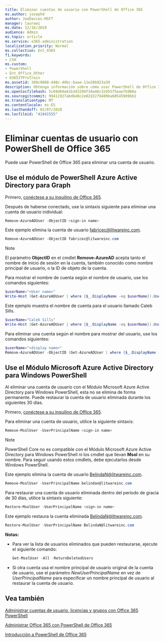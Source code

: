 ```yaml
---
title: Eliminar cuentas de usuario con PowerShell de Office 365
ms.author: josephd
author: JoeDavies-MSFT
manager: laurawi
ms.date: 12/16/2019
audience: Admin
ms.topic: article
ms.service: o365-administration
localization_priority: Normal
ms.collection: Ent_O365
f1.keywords:
- CSH
ms.custom:
- PowerShell
- Ent_Office_Other
- O365ITProTrain
ms.assetid: 209c9868-448c-49bc-baae-11e28b923a39
description: Obtenga información sobre cómo usar PowerShell de Office 365 para eliminar cuentas de usuario de Office 365.
ms.openlocfilehash: 5c69d69a61b3d3299f34a46c32d5575eae7b908a
ms.sourcegitcommit: 99411927abdb40c2e82d2279489ba60545989bb1
ms.translationtype: MT
ms.contentlocale: es-ES
ms.lasthandoff: 02/07/2020
ms.locfileid: "41841555"
---
```

# <a name="delete-user-accounts-with-office-365-powershell"></a>Eliminar cuentas de usuario con PowerShell de Office 365

Puede usar PowerShell de Office 365 para eliminar una cuenta de usuario.
   
## <a name="use-the-azure-active-directory-powershell-for-graph-module"></a>Use el módulo de PowerShell Azure Active Directory para Graph

Primero, [conéctese a su inquilino de Office 365](connect-to-office-365-powershell.md#connect-with-the-azure-active-directory-powershell-for-graph-module).

Después de haberse conectado, use la sintaxis siguiente para eliminar una cuenta de usuario individual:
  
```powershell
Remove-AzureADUser -ObjectID <sign-in name>
```

Este ejemplo elimina la cuenta de usuario fabricec@litwareinc.com.
  
```powershell
Remove-AzureADUser -ObjectID fabricec@litwareinc.com
```

> [!NOTE]
> El parámetro **ObjectID** en el cmdlet **Remove-AzureAD** acepta tanto el nombre de inicio de sesión en la cuenta, también conocido como nombre principal de usuario, o la ID de objeto de la cuenta.
  
Para mostrar el nombre de cuenta según el nombre de usuario, use los comandos siguientes:
  
```powershell
$userName="<User name>"
Write-Host (Get-AzureADUser | where {$_.DisplayName -eq $userName}).UserPrincipalName
```

Este ejemplo muestra el nombre de cuenta para el usuario llamado Caleb Sills.
  
```powershell
$userName="Caleb Sills"
Write-Host (Get-AzureADUser | where {$_.DisplayName -eq $userName}).UserPrincipalName
```

Para eliminar una cuenta según el nombre para mostrar del usuario, use los comandos siguientes:
  
```powershell
$userName="<display name>"
Remove-AzureADUser -ObjectID (Get-AzureADUser | where {$_.DisplayName -eq $userName}).UserPrincipalName
```

## <a name="use-the-microsoft-azure-active-directory-module-for-windows-powershell"></a>Use el Módulo Microsoft Azure Active Directory para Windows PowerShell

Al eliminar una cuenta de usuario con el Módulo Microsoft Azure Active Directory para Windows PowerShell, esta no se elimina de forma permanente. Puede restaurar la cuenta de usuario eliminada durante los siguientes 30 días.

Primero, [conéctese a su inquilino de Office 365](connect-to-office-365-powershell.md#connect-with-the-microsoft-azure-active-directory-module-for-windows-powershell).

Para eliminar una cuenta de usuario, utilice la siguiente sintaxis:
  
```powershell
Remove-MsolUser -UserPrincipalName <sign-in name>
```

>[!Note]
>PowerShell Core no es compatible con el Módulo Microsoft Azure Active Directory para Windows PowerShell ni los cmdlet que llevan **Msol** en su nombre. Para seguir usando estos cmdlets, debe ejecutarlos desde Windows PowerShell.
>

Este ejemplo elimina la cuenta de usuario BelindaN@litwareinc.com.
  
```powershell
Remove-MsolUser -UserPrincipalName belindan@litwareinc.com
```

Para restaurar una cuenta de usuario eliminada dentro del periodo de gracia de 30 días, utilice la sintaxis siguiente:
  
```powershell
Restore-MsolUser -UserPrincipalName <sign-in name>
```

Este ejemplo restaura la cuenta eliminada BelindaN@litwareinc.com.
  
```powershell
Restore-MsolUser -UserPrincipalName BelindaN@litwareinc.com
```

 **Notas:**
  
- Para ver la lista de usuarios eliminados que pueden restaurarse, ejecute el siguiente comando:
    
  ```powershell
  Get-MsolUser -All -ReturnDeletedUsers
  ```

- Si otra cuenta usa el nombre principal de usuario original de la cuenta de usuario, use el parámetro _NewUserPrincipalName_ en vez de _UserPrincipalName_ para especificar un nombre principal de usuario al restaurar la cuenta de usuario.


## <a name="see-also"></a>Vea también

[Administrar cuentas de usuario, licencias y grupos con Office 365 PowerShell](manage-user-accounts-and-licenses-with-office-365-powershell.md)
  
[Administrar Office 365 con PowerShell de Office 365](manage-office-365-with-office-365-powershell.md)
  
[Introducción a PowerShell de Office 365](getting-started-with-office-365-powershell.md)
